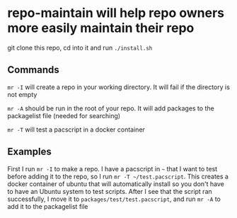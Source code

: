 # repo-maintain will help repo owners more easily maintain their repo

git clone this repo, cd into it and run `./install.sh`

## Commands
`mr -I` will create a repo in your working directory. It will fail if the directory is not empty

`mr -A` should be run in the root of your repo. It will add packages to the packagelist file (needed for searching)

`mr -T` will test a pacscript in a docker container


## Examples

First I run `mr -I` to make a repo. I have a pacscript in `~` that I want to test before adding it to the repo, so I run `mr -T ~/test.pacscript`. This creates a docker container of ubuntu that will automatically install so you don't have to have an Ubuntu system to test scripts. After I see that the script ran successfully, I move it to `packages/test/test.pacscript`, and run `mr -A` to add it to the packagelist file
